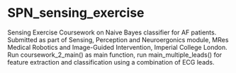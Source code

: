 # SPN_sensing_exercise
Sensing Exercise Coursework on Naive Bayes classifier for AF patients. Submitted as part of Sensing, Perception and Neuroergonics module, MRes Medical Robotics and Image-Guided Intervention, Imperial College London. Run coursework_2_main() as main function, run main_multiple_leads() for feature extraction and classification using a combination of ECG leads.

